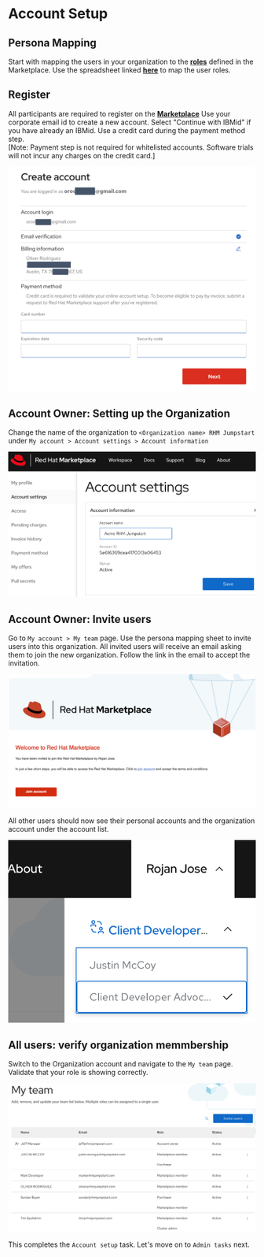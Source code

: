 # Account Setup

## Persona Mapping

Start with mapping the users in your organization to the **[roles](https://marketplace.redhat.com/en-us/documentation/user-management)** defined in the Marketplace. Use the spreadsheet linked **[here](https://ibm.box.com/s/cnlyomts9tcotp0ukavbfhu9wpzt1602)** to map the user roles. 

## Register 
All participants are required to register on the **[Marketplace](https://marketplace.redhat.com/en-us/registration/om)**
Use your corporate email id to create a new account. Select "Continue with IBMid" if you have already an IBMid.  Use a credit card during the payment method step.  
[Note: Payment step is not required for whitelisted accounts. Software trials will not incur any charges on the credit card.]

![Payment setup](images/rhm-payment-info.png)

## Account Owner: Setting up the Organization

Change the name of the organization to `<Organization name> RHM Jumpstart` under `My account > Account settings > Account information` 

![Account name](images/rhm-account-name.png)

## Account Owner: Invite users
Go to `My account > My team` page. Use the persona mapping sheet to invite users into this organization.
All invited users will receive an email asking them to join the new organization. Follow the link in the email to accept the invitation.

![Email invite](images/rhm-account-invite.png)

All other users should now see their personal accounts and the organization account under the account list.

![Account list](images/rhm-account-list.png)

## All users: verify organization memmbership

Switch to the Organization account and navigate to the `My team` page. Validate that your role is showing correctly.

![Account list](images/rhm-account-team-view.png)

This completes the `Account setup` task. Let's move on to `Admin tasks` next.
